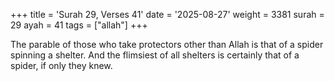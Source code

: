 +++
title = 'Surah 29, Verses 41'
date = '2025-08-27'
weight = 3381
surah = 29
ayah = 41
tags = ["allah"]
+++

The parable of those who take protectors other than Allah is that of a spider spinning a shelter. And the flimsiest of all shelters is certainly that of a spider, if only they knew.